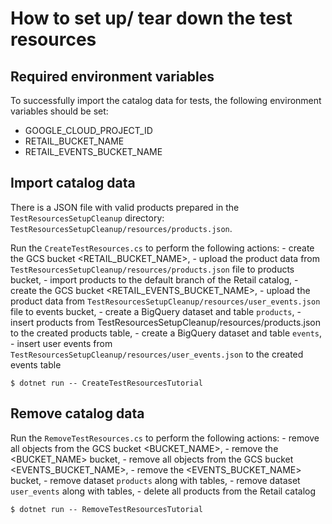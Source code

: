 # How to set up/ tear down the test resources

## Required environment variables

To successfully import the catalog data for tests, the following environment variables should be set:
 - GOOGLE_CLOUD_PROJECT_ID 
 - RETAIL_BUCKET_NAME
 - RETAIL_EVENTS_BUCKET_NAME

## Import catalog data

There is a JSON file with valid products prepared in the `TestResourcesSetupCleanup` directory:
`TestResourcesSetupCleanup/resources/products.json`.

Run the `CreateTestResources.cs` to perform the following actions:
    - create the GCS bucket <RETAIL_BUCKET_NAME>, 
        - upload the product data from `TestResourcesSetupCleanup/resources/products.json` file to products bucket,
    - import products to the default branch of the Retail catalog,
    - create the GCS bucket <RETAIL_EVENTS_BUCKET_NAME>, 
        - upload the product data from `TestResourcesSetupCleanup/resources/user_events.json` file to events bucket,
    - create a BigQuery dataset and table `products`,
        - insert products from TestResourcesSetupCleanup/resources/products.json to the created products table,
    - create a BigQuery dataset and table `events`,
        - insert user events from `TestResourcesSetupCleanup/resources/user_events.json` to the created events table

```
$ dotnet run -- CreateTestResourcesTutorial
```


## Remove catalog data

Run the `RemoveTestResources.cs` to perform the following actions:
    - remove all objects from the GCS bucket <BUCKET_NAME>, 
    - remove the <BUCKET_NAME> bucket,
    - remove all objects from the GCS bucket <EVENTS_BUCKET_NAME>, 
    - remove the <EVENTS_BUCKET_NAME> bucket,
    - remove dataset `products` along with tables,
    - remove dataset `user_events` along with tables,
    - delete all products from the Retail catalog

```
$ dotnet run -- RemoveTestResourcesTutorial
```